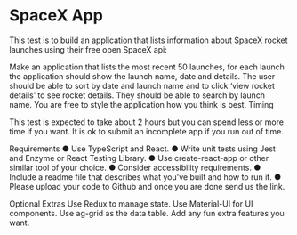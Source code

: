 # SpaceX App

This test is to build an application that lists information about SpaceX rocket launches using
their free open SpaceX api:   

Make an application that lists the most recent 50 launches, for each launch the application
should show the launch name, date and details. The user should be able to sort by date and
launch name and to click ‘view rocket details’ to see rocket details. They should be able to
search by launch name. You are free to style the application how you think is best.
Timing

This test is expected to take about 2 hours but you can spend less or more time if you want.
It is ok to submit an incomplete app if you run out of time.

Requirements
● Use TypeScript and React.
● Write unit tests using Jest and Enzyme or React Testing Library.
● Use create-react-app or other similar tool of your choice.
● Consider accessibility requirements.
● Include a readme file that describes what you've built and how to run it.
● Please upload your code to Github and once you are done send us the link.

Optional Extras
Use Redux to manage state.
Use Material-UI for UI components.
Use ag-grid as the data table.
Add any fun extra features you want.